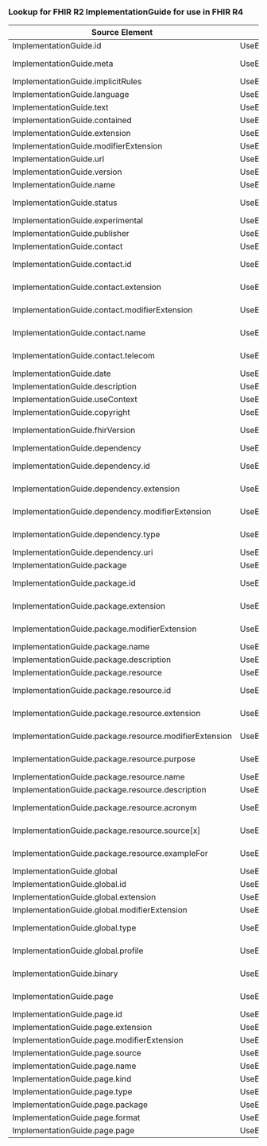### Lookup for FHIR R2 ImplementationGuide for use in FHIR R4

| Source Element | Usage | Target |
| -------------- | ----- | ------ |
| ImplementationGuide.id | UseElementSameName | ImplementationGuide.id |
| ImplementationGuide.meta | UseExtension | http://hl7.org/fhir/1.0/StructureDefinition/extension-ImplementationGuide.meta |
| ImplementationGuide.implicitRules | UseElementSameName | ImplementationGuide.implicitRules |
| ImplementationGuide.language | UseElementSameName | ImplementationGuide.language |
| ImplementationGuide.text | UseElementSameName | ImplementationGuide.text |
| ImplementationGuide.contained | UseElementSameName | ImplementationGuide.contained |
| ImplementationGuide.extension | UseElementSameName | ImplementationGuide.extension |
| ImplementationGuide.modifierExtension | UseElementSameName | ImplementationGuide.modifierExtension |
| ImplementationGuide.url | UseElementSameName | ImplementationGuide.url |
| ImplementationGuide.version | UseElementSameName | ImplementationGuide.version |
| ImplementationGuide.name | UseElementSameName | ImplementationGuide.name |
| ImplementationGuide.status | UseExtension | http://hl7.org/fhir/1.0/StructureDefinition/extension-ImplementationGuide.status |
| ImplementationGuide.experimental | UseElementSameName | ImplementationGuide.experimental |
| ImplementationGuide.publisher | UseElementSameName | ImplementationGuide.publisher |
| ImplementationGuide.contact | UseElementSameName | ImplementationGuide.contact |
| ImplementationGuide.contact.id | UseExtension | http://hl7.org/fhir/1.0/StructureDefinition/extension-ImplementationGuide.contact.id |
| ImplementationGuide.contact.extension | UseExtension | http://hl7.org/fhir/1.0/StructureDefinition/extension-ImplementationGuide.contact.extension |
| ImplementationGuide.contact.modifierExtension | UseExtension | http://hl7.org/fhir/1.0/StructureDefinition/extension-ImplementationGuide.contact.modifierExtension |
| ImplementationGuide.contact.name | UseExtension | http://hl7.org/fhir/1.0/StructureDefinition/extension-ImplementationGuide.contact.name |
| ImplementationGuide.contact.telecom | UseExtension | http://hl7.org/fhir/1.0/StructureDefinition/extension-ImplementationGuide.contact.telecom |
| ImplementationGuide.date | UseElementSameName | ImplementationGuide.date |
| ImplementationGuide.description | UseElementSameName | ImplementationGuide.description |
| ImplementationGuide.useContext | UseElementSameName | ImplementationGuide.useContext |
| ImplementationGuide.copyright | UseElementSameName | ImplementationGuide.copyright |
| ImplementationGuide.fhirVersion | UseExtension | http://hl7.org/fhir/1.0/StructureDefinition/extension-ImplementationGuide.fhirVersion |
| ImplementationGuide.dependency | UseElementRenamed | ImplementationGuide.dependsOn |
| ImplementationGuide.dependency.id | UseExtension | http://hl7.org/fhir/1.0/StructureDefinition/extension-ImplementationGuide.dependency.id |
| ImplementationGuide.dependency.extension | UseExtension | http://hl7.org/fhir/1.0/StructureDefinition/extension-ImplementationGuide.dependency.extension |
| ImplementationGuide.dependency.modifierExtension | UseExtension | http://hl7.org/fhir/1.0/StructureDefinition/extension-ImplementationGuide.dependency.modifierExtension |
| ImplementationGuide.dependency.type | UseExtension | http://hl7.org/fhir/1.0/StructureDefinition/extension-ImplementationGuide.dependency.type |
| ImplementationGuide.dependency.uri | UseElementRenamed | ImplementationGuide.dependsOn.uri |
| ImplementationGuide.package | UseElementRenamed | ImplementationGuide.definition.grouping |
| ImplementationGuide.package.id | UseExtension | http://hl7.org/fhir/1.0/StructureDefinition/extension-ImplementationGuide.package.id |
| ImplementationGuide.package.extension | UseExtension | http://hl7.org/fhir/1.0/StructureDefinition/extension-ImplementationGuide.package.extension |
| ImplementationGuide.package.modifierExtension | UseExtension | http://hl7.org/fhir/1.0/StructureDefinition/extension-ImplementationGuide.package.modifierExtension |
| ImplementationGuide.package.name | UseElementRenamed | ImplementationGuide.definition.grouping.name |
| ImplementationGuide.package.description | UseElementRenamed | ImplementationGuide.definition.grouping.description |
| ImplementationGuide.package.resource | UseElementRenamed | ImplementationGuide.definition.resource |
| ImplementationGuide.package.resource.id | UseExtension | http://hl7.org/fhir/1.0/StructureDefinition/extension-ImplementationGuide.package.resource.id |
| ImplementationGuide.package.resource.extension | UseExtension | http://hl7.org/fhir/1.0/StructureDefinition/extension-ImplementationGuide.package.resource.extension |
| ImplementationGuide.package.resource.modifierExtension | UseExtension | http://hl7.org/fhir/1.0/StructureDefinition/extension-ImplementationGuide.package.resource.modifierExtension |
| ImplementationGuide.package.resource.purpose | UseExtension | http://hl7.org/fhir/1.0/StructureDefinition/extension-ImplementationGuide.package.resource.purpose |
| ImplementationGuide.package.resource.name | UseElementRenamed | ImplementationGuide.definition.resource.name |
| ImplementationGuide.package.resource.description | UseElementRenamed | ImplementationGuide.definition.resource.description |
| ImplementationGuide.package.resource.acronym | UseExtension | http://hl7.org/fhir/1.0/StructureDefinition/extension-ImplementationGuide.package.resource.acronym |
| ImplementationGuide.package.resource.source[x] | UseExtension | http://hl7.org/fhir/1.0/StructureDefinition/extension-ImplementationGuide.package.resource.source |
| ImplementationGuide.package.resource.exampleFor | UseExtension | http://hl7.org/fhir/1.0/StructureDefinition/extension-ImplementationGuide.package.resource.exampleFor |
| ImplementationGuide.global | UseElementSameName | ImplementationGuide.global |
| ImplementationGuide.global.id | UseElementSameName | ImplementationGuide.global.id |
| ImplementationGuide.global.extension | UseElementSameName | ImplementationGuide.global.extension |
| ImplementationGuide.global.modifierExtension | UseElementSameName | ImplementationGuide.global.modifierExtension |
| ImplementationGuide.global.type | UseExtension | http://hl7.org/fhir/1.0/StructureDefinition/extension-ImplementationGuide.global.type |
| ImplementationGuide.global.profile | UseExtension | http://hl7.org/fhir/1.0/StructureDefinition/extension-ImplementationGuide.global.profile |
| ImplementationGuide.binary | UseExtension | http://hl7.org/fhir/1.0/StructureDefinition/extension-ImplementationGuide.binary |
| ImplementationGuide.page | UseExtension | http://hl7.org/fhir/1.0/StructureDefinition/extension-ImplementationGuide.page |
| ImplementationGuide.page.id | UseExtensionFromAncestor | - |
| ImplementationGuide.page.extension | UseExtensionFromAncestor | - |
| ImplementationGuide.page.modifierExtension | UseExtensionFromAncestor | - |
| ImplementationGuide.page.source | UseExtensionFromAncestor | - |
| ImplementationGuide.page.name | UseExtensionFromAncestor | - |
| ImplementationGuide.page.kind | UseExtensionFromAncestor | - |
| ImplementationGuide.page.type | UseExtensionFromAncestor | - |
| ImplementationGuide.page.package | UseExtensionFromAncestor | - |
| ImplementationGuide.page.format | UseExtensionFromAncestor | - |
| ImplementationGuide.page.page | UseExtensionFromAncestor | - |
